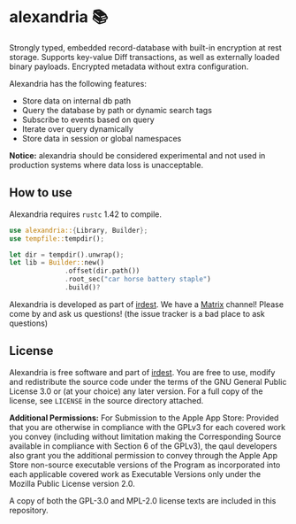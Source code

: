 # alexandria 📚

Strongly typed, embedded record-database with built-in encryption at
rest storage.  Supports key-value Diff transactions, as well as
externally loaded binary payloads.  Encrypted metadata without extra
configuration.

Alexandria has the following features:

- Store data on internal db path
- Query the database by path or dynamic search tags
- Subscribe to events based on query
- Iterate over query dynamically
- Store data in session or global namespaces

**Notice:** alexandria should be considered experimental and not used
in production systems where data loss is unacceptable.


## How to use

Alexandria requires `rustc` 1.42 to compile.

```rust
use alexandria::{Library, Builder};
use tempfile::tempdir();

let dir = tempdir().unwrap();
let lib = Builder::new()
              .offset(dir.path())
              .root_sec("car horse battery staple")
              .build()?


```


Alexandria is developed as part of [irdest].  We have a
[Matrix] channel! Please come by and ask us questions!  (the issue
tracker is a bad place to ask questions)

[Matrix]: https://matrix.to/#/#irdest:fairydust.space?via=ontheblueplanet.com&via=matrix.org&via=fairydust.space


## License

Alexandria is free software and part of [irdest]. You are free to use,
modify and redistribute the source code under the terms of the GNU
General Public License 3.0 or (at your choice) any later version. For
a full copy of the license, see `LICENSE` in the source directory
attached.

**Additional Permissions:** For Submission to the Apple App Store:
Provided that you are otherwise in compliance with the GPLv3 for each
covered work you convey (including without limitation making the
Corresponding Source available in compliance with Section 6 of the
GPLv3), the qaul developers also grant you the additional permission
to convey through the Apple App Store non-source executable versions
of the Program as incorporated into each applicable covered work as
Executable Versions only under the Mozilla Public License version 2.0.

A copy of both the GPL-3.0 and MPL-2.0 license texts are included in
this repository.

[irdest]: https://irde.st
